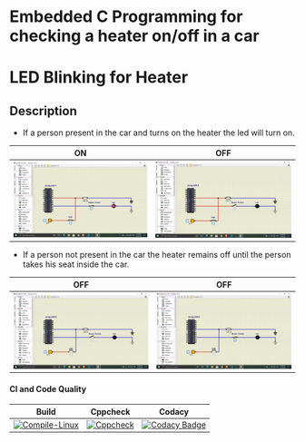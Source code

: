 # Embedded C Programming for checking a heater on/off in a car

# LED Blinking for Heater

## Description
* If a person present in the car and turns on the heater the led will turn on.

|ON|OFF|
|:--:|:--:|
|![ON](https://github.com/chetan2237/EmbSoft/blob/master/simulation/personsit_on.png)|![OFF](https://github.com/chetan2237/EmbSoft/blob/master/simulation/personsit_off.png)|

* If a person not present in the car the heater remains off until the person takes his seat inside the car.

|OFF|OFF|
|:--:|:--:|
|![ON](https://github.com/chetan2237/EmbSoft/blob/master/simulation/person_not_present_off.png)|![OFF](https://github.com/chetan2237/EmbSoft/blob/master/simulation/person_not_present_off_2.png)|


#### CI and Code Quality

|Build|Cppcheck|Codacy|
|:--:|:--:|:--:|
|[![Compile-Linux](https://github.com/chetan2237/EmbSoft/actions/workflows/CodeQulaity.yml/badge.svg)](https://github.com/chetan2237/EmbSoft/actions/workflows/CodeQulaity.yml)|[![Cppcheck](https://github.com/chetan2237/EmbSoft/actions/workflows/CodeQulaity.yml/badge.svg)](https://github.com/chetan2237/EmbSoft/actions/workflows/CodeQulaity.yml)|[![Codacy Badge](https://app.codacy.com/project/badge/Grade/412943296f9b4624ab396f436d71606c)](https://www.codacy.com/gh/chetan2237/EmbSoft/dashboard?utm_source=github.com&amp;utm_medium=referral&amp;utm_content=chetan2237/EmbSoft&amp;utm_campaign=Badge_Grade)
